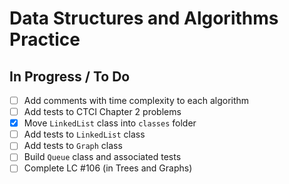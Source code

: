 # Data Structures and Algorithms Practice

## In Progress / To Do

- [ ] Add comments with time complexity to each algorithm
- [ ] Add tests to CTCI Chapter 2 problems
- [X] Move `LinkedList` class into `classes` folder
- [ ] Add tests to `LinkedList` class
- [ ] Add tests to `Graph` class
- [ ] Build `Queue` class and associated tests
- [ ] Complete LC #106 (in Trees and Graphs)